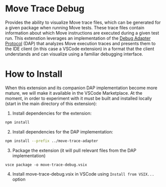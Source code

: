 # Move Trace Debug

Provides the ability to visualize Move trace files, which can be generated for a given package when running Move tests. These trace files contain information about which Move instructions are executed during a given test run. This extenstion leverages an implementation of the [Debug Adapter Protocol](https://microsoft.github.io/debug-adapter-protocol) (DAP) that analyzes Move execution traces and presents them to the IDE client (in this case a VSCode extension) in a format that the client understands and can visualize using a familiar debugging interface.

# How to Install

When this extension and its companion DAP implementation become more mature, we will make it available in the VSCode Marketplace. At the moment, in order to experiment with it must be built and installed locally (start in the main directory of this extension):

1. Install dependencies for the extension:

```bash
npm install
```

2. Install dependencies for the DAP implementation:

```bash
npm install --prefix ../move-trace-adapter
```

3. Package the extension (it will pull relevant files from the DAP implementation)

```
vsce package -o move-trace-debug.vsix
```

4. Install move-trace-debug.vsix in VSCode using `Install from VSIX...` option
